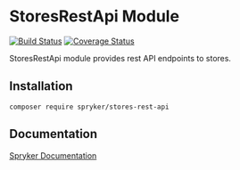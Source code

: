 # StoresRestApi Module
[![Build Status](https://travis-ci.org/spryker/stores-rest-api.svg)](https://travis-ci.org/spryker/store-rest-api)
[![Coverage Status](https://coveralls.io/repos/github/spryker/stores-rest-api/badge.svg)](https://coveralls.io/github/spryker/store-rest-api)

StoresRestApi module provides rest API endpoints to stores.

## Installation

```
composer require spryker/stores-rest-api
```

## Documentation

[Spryker Documentation](https://academy.spryker.com/developing_with_spryker/module_guide/modules.html)
